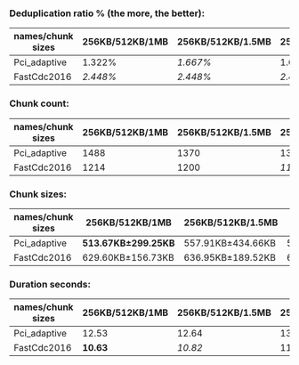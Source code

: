 ### Deduplication ratio % (the more, the better):

| names/chunk sizes | 256KB/512KB/1MB | 256KB/512KB/1.5MB | 256KB/512KB/2MB | 128KB/512KB/2MB | 256KB/512KB/640KB | 256KB/512KB/768KB | 256KB/512KB/896KB | 384KB/512KB/768KB | 256KB/512KB/2.5MB | 256KB/512KB/4MB |
| --------------- | ------------- | --------------- | ------------- | ------------- | --------------- | --------------- | --------------- | --------------- | --------------- | ------------- |
| Pci_adaptive    | 1.322%        | *1.667%*        | 1.614%        | **1.903%**    | 0.874%          | 1.491%          | 1.229%          | 0.756%          | 1.331%          | *1.667%*      |
| FastCdc2016     | *2.448%*      | *2.448%*        | *2.448%*      | **2.511%**    | 1.743%          | 2.236%          | 2.291%          | 1.900%          | *2.448%*        | *2.448%*      |

### Chunk count:

| names/chunk sizes | 256KB/512KB/1MB | 256KB/512KB/1.5MB | 256KB/512KB/2MB | 128KB/512KB/2MB | 256KB/512KB/640KB | 256KB/512KB/768KB | 256KB/512KB/896KB | 384KB/512KB/768KB | 256KB/512KB/2.5MB | 256KB/512KB/4MB |
| --------------- | ------------- | --------------- | ------------- | ------------- | --------------- | --------------- | --------------- | --------------- | --------------- | ------------- |
| Pci_adaptive    | 1488          | 1370            | 1323          | 2016          | 1726            | 1621            | 1542            | *1307*          | *1290*          | **1245**      |
| FastCdc2016     | 1214          | 1200            | *1196*        | 1250          | 1343            | 1263            | 1228            | 1230            | *1194*          | **1191**      |

### Chunk sizes:

| names/chunk sizes | 256KB/512KB/1MB      | 256KB/512KB/1.5MB | 256KB/512KB/2MB  | 128KB/512KB/2MB    | 256KB/512KB/640KB   | 256KB/512KB/768KB  | 256KB/512KB/896KB  | 384KB/512KB/768KB | 256KB/512KB/2.5MB | 256KB/512KB/4MB  |
| --------------- | -------------------- | ---------------- | ---------------- | ------------------ | ------------------- | ------------------ | ------------------ | ---------------- | ---------------- | ---------------- |
| Pci_adaptive    | **513.67KB±299.25KB** | 557.91KB±434.66KB | 577.73KB±533.20KB | 379.13KB±486.85KB  | 442.84KB±162.22KB   | *471.52KB±211.86KB* | *495.68KB±257.97KB* | 584.80KB±162.74KB | 592.51KB±623.37KB | 613.92KB±795.29KB |
| FastCdc2016     | 629.60KB±156.73KB    | 636.95KB±189.52KB | 639.08KB±210.84KB | *611.47KB±232.15KB* | **569.13KB±88.37KB** | *605.18KB±117.40KB* | 622.42KB±142.65KB  | 621.41KB±98.18KB | 640.15KB±224.64KB | 641.76KB±254.49KB |

### Duration seconds:

| names/chunk sizes | 256KB/512KB/1MB | 256KB/512KB/1.5MB | 256KB/512KB/2MB | 128KB/512KB/2MB | 256KB/512KB/640KB | 256KB/512KB/768KB | 256KB/512KB/896KB | 384KB/512KB/768KB | 256KB/512KB/2.5MB | 256KB/512KB/4MB |
| --------------- | ------------- | --------------- | ------------- | ------------- | --------------- | --------------- | --------------- | --------------- | --------------- | ------------- |
| Pci_adaptive    | 12.53         | 12.64           | 13.01         | 12.63         | **11.36**       | 12.29           | 12.41           | *11.63*         | 11.93           | *11.85*       |
| FastCdc2016     | **10.63**     | *10.82*         | 11.12         | 11.51         | 11.82           | 11.08           | 11.64           | *10.79*         | 11.91           | 12.15         |
